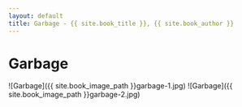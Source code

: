 ```yaml
---
layout: default
title: Garbage - {{ site.book_title }}, {{ site.book_author }}
---
```


# Garbage

![Garbage]({{ site.book_image_path }}garbage-1.jpg)
![Garbage]({{ site.book_image_path }}garbage-2.jpg)
